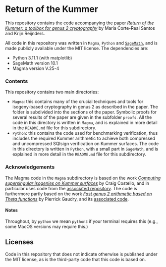 # Return of the Kummer

This repository contains the code accompanying the paper 
*[	Return of the Kummer: a toolbox for genus 2 cryptography](https://eprint.iacr.org/2024/948)* by Maria Corte-Real Santos and Krijn Reijnders.

All code in this repository was written in `Magma`, `Python` and [`SageMath`](https://www.sagemath.org/), and is made publicly available under the MIT license. The dependencies are:
- Python 3.11.1 (with matplotlib)
- SageMath version 10.1
- Magma version V.25-4

### Contents

This repository contains two main directories:
- `Magma`: this contains many of the crucial techniques and tools for isogeny-based cryptography in genus 2 as described in the paper. The folder is subdivided into the sections of the paper. Symbolic proofs for several results of the paper are given in the subfolder `proofs`. All the code in this directory is written in `Magma`, and is explained in more detail in the `README.md` file for this subdirectory.
- `Python`: this contains the code used for benchmarking verification, thus includes the required Kummer arithmetic to achieve both compressed and uncompressed SQIsign verification on Kummer surfaces. The code in this directory is written in `Python`, with a small part in `SageMath`, and is explained in more detail in the `README.md` file for this subdirectory.

### Acknowledgements
The Magma code in the `Magma` subdirectory is based on the work *[Computing supersingular isogenies on Kummer surfaces](https://ia.cr/2018/850)* by Craig Costello, and in particular uses code from the [associated repository](https://www.microsoft.com/en-us/download/details.aspx?id=57309).
The code is furthermore partly based on the work *[Fast genus 2 arithmetic based on Theta functions](https://ia.cr/2005/314)* by Pierrick Gaudry, and its [associated code](http://www.lix.polytechnique.fr/Labo/Pierrick.Gaudry/publis/kummer.mag).


#### Notes
 Throughout, by `python` we mean `python3` if your terminal requires this (e.g., some MacOS versions may require this.)

## Licenses

Code in this repository that does not indicate otherwise is published under the MIT license,
as is the third-party code that this code is based on.
